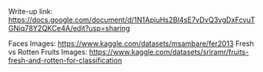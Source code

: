 Write-up link: https://docs.google.com/document/d/1N1ApiuHs2Bl4sE7vDvQ3vgDxFcvuTGNiq78Y2QKCe4A/edit?usp=sharing

Faces Images: https://www.kaggle.com/datasets/msambare/fer2013
Fresh vs Rotten Fruits Images: https://www.kaggle.com/datasets/sriramr/fruits-fresh-and-rotten-for-classification

